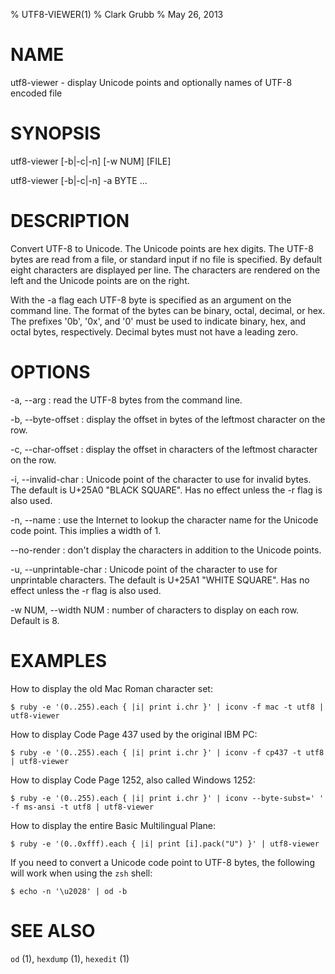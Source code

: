 % UTF8-VIEWER(1)
% Clark Grubb
% May 26, 2013


# NAME

utf8-viewer - display Unicode points and optionally names of UTF-8 encoded file

# SYNOPSIS

utf8-viewer [-b|-c|-n] [-w NUM] [FILE]

utf8-viewer [-b|-c|-n] -a BYTE ...

# DESCRIPTION

Convert UTF-8 to Unicode.  The Unicode points are hex digits.  The 
UTF-8 bytes are read from a file, or standard input if no file is specified.
By default eight characters are displayed per line.  The
characters are rendered on the left and the Unicode points are on the right.

With the -a flag each UTF-8 byte is specified as an argument on the
command line. The format of the bytes can be binary,
octal, decimal, or hex.  The prefixes '0b', '0x', and '0' must be
used to indicate binary, hex, and octal bytes, respectively.  Decimal
bytes must not have a leading zero.

# OPTIONS

-a, \--arg
: read the UTF-8 bytes from the command line.

-b, \--byte-offset
: display the offset in bytes of the leftmost character on the row.

-c, \--char-offset
: display the offset in characters of the leftmost character on the row.

-i, \--invalid-char
: Unicode point of the character to use for invalid bytes.  The default is U+25A0 "BLACK SQUARE".  Has no effect unless the -r flag is also used.

-n, \--name
: use the Internet to lookup the character name for the Unicode code point.  This implies a width of 1.

\--no-render
: don't display the characters in addition to the Unicode points.

-u, \--unprintable-char
: Unicode point of the character to use for unprintable characters.  The default is U+25A1 "WHITE SQUARE".  Has no effect unless the -r flag is also used.

-w NUM, \--width NUM
: number of characters to display on each row.  Default is 8.

# EXAMPLES

How to display the old Mac Roman character set:

    $ ruby -e '(0..255).each { |i| print i.chr }' | iconv -f mac -t utf8 | utf8-viewer

How to display Code Page 437 used by the original IBM PC:

    $ ruby -e '(0..255).each { |i| print i.chr }' | iconv -f cp437 -t utf8 | utf8-viewer

How to display Code Page 1252, also called Windows 1252:

    $ ruby -e '(0..255).each { |i| print i.chr }' | iconv --byte-subst=' ' -f ms-ansi -t utf8 | utf8-viewer

How to display the entire Basic Multilingual Plane:

    $ ruby -e '(0..0xfff).each { |i| print [i].pack("U") }' | utf8-viewer

If you need to convert a Unicode code point to UTF-8 bytes, the following
will work when using the `zsh` shell:

    $ echo -n '\u2028' | od -b

# SEE ALSO

`od` (1), `hexdump` (1), `hexedit` (1)
